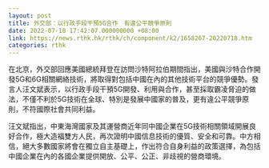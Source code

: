 ```yaml
---
layout: post
title: 外交部：以行政手段干預5G合作　有違公平競爭原則
date: 2022-07-18 17:42:07.000000000 +08:00
link: https://news.rthk.hk/rthk/ch/component/k2/1658267-20220718.htm
categories: rthk
---
```


在北京，外交部回應美國總統拜登在訪問沙特阿拉伯期間指出，美國與沙特合作開發5G和6G相關網絡技術，將取得對包括中國在內的其他技術平台的競爭優勢。發言人汪文斌表示，以行政手段干預5G開發、利用與合作，甚至採取霸凌脅迫的做法，不僅不利於5G技術在全球、特別是發展中國家的普及，更有違公平競爭原則，不符國際社會共同利益。

汪文斌指出，中東海灣國家及其運營商近年同中國企業在5G技術相關領域開展良好合作，極大造福雙方人民，再次證明中國信息技術的優質、安全和可靠。中方相信，絕大多數國家將會在獨立自主基礎上，作出符合自身利益的政策選擇，為包括中國企業在內的各國企業提供開放、公平、公正、非歧視的營商環境。
